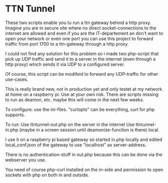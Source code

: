 # TTN Tunnel
These two scripts enable you tu run a ttn gateway behind a http proxy.
Imagine you are in secure site where no direct socket-connections to the internet are allowed and even if you are the IT-departement an don't want to open your network or even one port you can use this project to forward traffic from port 1700 to a ttn-gateway through a http proxy.

I could not find any solution for this problem so i made two php-script that pick up UDP traffic and send it to a server in the internet (even through a http proxy) which sends it via UDP to a configured server.

Of course, this script can be modifeid to forward any UDP-traffic for other use-cases.

This is really brand new, not in production yet and only testet at my network at home on a raspberry pi.
Use at your own risk.
There are scripts missing to run as deamon, etc. maybe this will come in the next few weeks.

To configure: use the ini-files.
"curlopts" can be everything, curl for php supports.

To run: Use ttntunnel-out.php on the server in the internet
Use ttntunnel-in.php (maybe in a screen session until deamonize-function is there) local.

I use it on a raspberry pi based gateway so started in.php locally and edited local_conf.json of the gateway to use "localhost" as server-address.

There is no authentication-stuff in out.php because this can be done via the webserver you use.

You need of course php-curl installed on the in-side and permission to open sockets with php on both in and outside.